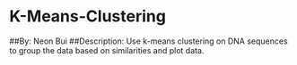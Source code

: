 # K-Means-Clustering
##By: Neon Bui
##Description: Use k-means clustering on DNA sequences to group the data based on similarities and plot data.
